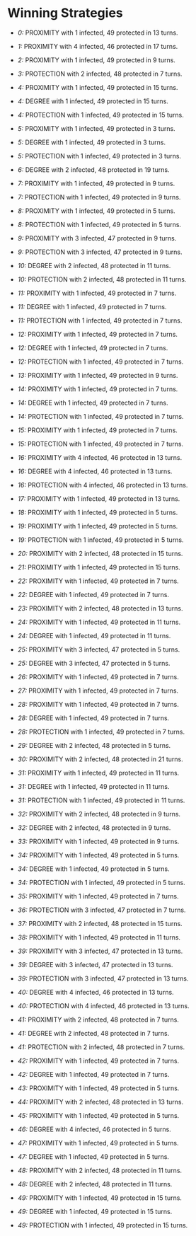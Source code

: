 # Winning Strategies

* _0:_ PROXIMITY with 1 infected, 49 protected in 13 turns.


* _1:_ PROXIMITY with 4 infected, 46 protected in 17 turns.


* _2:_ PROXIMITY with 1 infected, 49 protected in 9 turns.


* _3:_ PROTECTION with 2 infected, 48 protected in 7 turns.


* _4:_ PROXIMITY with 1 infected, 49 protected in 15 turns.


* _4:_ DEGREE with 1 infected, 49 protected in 15 turns.


* _4:_ PROTECTION with 1 infected, 49 protected in 15 turns.


* _5:_ PROXIMITY with 1 infected, 49 protected in 3 turns.


* _5:_ DEGREE with 1 infected, 49 protected in 3 turns.


* _5:_ PROTECTION with 1 infected, 49 protected in 3 turns.


* _6:_ DEGREE with 2 infected, 48 protected in 19 turns.


* _7:_ PROXIMITY with 1 infected, 49 protected in 9 turns.


* _7:_ PROTECTION with 1 infected, 49 protected in 9 turns.


* _8:_ PROXIMITY with 1 infected, 49 protected in 5 turns.


* _8:_ PROTECTION with 1 infected, 49 protected in 5 turns.


* _9:_ PROXIMITY with 3 infected, 47 protected in 9 turns.


* _9:_ PROTECTION with 3 infected, 47 protected in 9 turns.


* _10:_ DEGREE with 2 infected, 48 protected in 11 turns.


* _10:_ PROTECTION with 2 infected, 48 protected in 11 turns.


* _11:_ PROXIMITY with 1 infected, 49 protected in 7 turns.


* _11:_ DEGREE with 1 infected, 49 protected in 7 turns.


* _11:_ PROTECTION with 1 infected, 49 protected in 7 turns.


* _12:_ PROXIMITY with 1 infected, 49 protected in 7 turns.


* _12:_ DEGREE with 1 infected, 49 protected in 7 turns.


* _12:_ PROTECTION with 1 infected, 49 protected in 7 turns.


* _13:_ PROXIMITY with 1 infected, 49 protected in 9 turns.


* _14:_ PROXIMITY with 1 infected, 49 protected in 7 turns.


* _14:_ DEGREE with 1 infected, 49 protected in 7 turns.


* _14:_ PROTECTION with 1 infected, 49 protected in 7 turns.


* _15:_ PROXIMITY with 1 infected, 49 protected in 7 turns.


* _15:_ PROTECTION with 1 infected, 49 protected in 7 turns.


* _16:_ PROXIMITY with 4 infected, 46 protected in 13 turns.


* _16:_ DEGREE with 4 infected, 46 protected in 13 turns.


* _16:_ PROTECTION with 4 infected, 46 protected in 13 turns.


* _17:_ PROXIMITY with 1 infected, 49 protected in 13 turns.


* _18:_ PROXIMITY with 1 infected, 49 protected in 5 turns.


* _19:_ PROXIMITY with 1 infected, 49 protected in 5 turns.


* _19:_ PROTECTION with 1 infected, 49 protected in 5 turns.


* _20:_ PROXIMITY with 2 infected, 48 protected in 15 turns.


* _21:_ PROXIMITY with 1 infected, 49 protected in 15 turns.


* _22:_ PROXIMITY with 1 infected, 49 protected in 7 turns.


* _22:_ DEGREE with 1 infected, 49 protected in 7 turns.


* _23:_ PROXIMITY with 2 infected, 48 protected in 13 turns.


* _24:_ PROXIMITY with 1 infected, 49 protected in 11 turns.


* _24:_ DEGREE with 1 infected, 49 protected in 11 turns.


* _25:_ PROXIMITY with 3 infected, 47 protected in 5 turns.


* _25:_ DEGREE with 3 infected, 47 protected in 5 turns.


* _26:_ PROXIMITY with 1 infected, 49 protected in 7 turns.


* _27:_ PROXIMITY with 1 infected, 49 protected in 7 turns.


* _28:_ PROXIMITY with 1 infected, 49 protected in 7 turns.


* _28:_ DEGREE with 1 infected, 49 protected in 7 turns.


* _28:_ PROTECTION with 1 infected, 49 protected in 7 turns.


* _29:_ DEGREE with 2 infected, 48 protected in 5 turns.


* _30:_ PROXIMITY with 2 infected, 48 protected in 21 turns.


* _31:_ PROXIMITY with 1 infected, 49 protected in 11 turns.


* _31:_ DEGREE with 1 infected, 49 protected in 11 turns.


* _31:_ PROTECTION with 1 infected, 49 protected in 11 turns.


* _32:_ PROXIMITY with 2 infected, 48 protected in 9 turns.


* _32:_ DEGREE with 2 infected, 48 protected in 9 turns.


* _33:_ PROXIMITY with 1 infected, 49 protected in 9 turns.


* _34:_ PROXIMITY with 1 infected, 49 protected in 5 turns.


* _34:_ DEGREE with 1 infected, 49 protected in 5 turns.


* _34:_ PROTECTION with 1 infected, 49 protected in 5 turns.


* _35:_ PROXIMITY with 1 infected, 49 protected in 7 turns.


* _36:_ PROTECTION with 3 infected, 47 protected in 7 turns.


* _37:_ PROXIMITY with 2 infected, 48 protected in 15 turns.


* _38:_ PROXIMITY with 1 infected, 49 protected in 11 turns.


* _39:_ PROXIMITY with 3 infected, 47 protected in 13 turns.


* _39:_ DEGREE with 3 infected, 47 protected in 13 turns.


* _39:_ PROTECTION with 3 infected, 47 protected in 13 turns.


* _40:_ DEGREE with 4 infected, 46 protected in 13 turns.


* _40:_ PROTECTION with 4 infected, 46 protected in 13 turns.


* _41:_ PROXIMITY with 2 infected, 48 protected in 7 turns.


* _41:_ DEGREE with 2 infected, 48 protected in 7 turns.


* _41:_ PROTECTION with 2 infected, 48 protected in 7 turns.


* _42:_ PROXIMITY with 1 infected, 49 protected in 7 turns.


* _42:_ DEGREE with 1 infected, 49 protected in 7 turns.


* _43:_ PROXIMITY with 1 infected, 49 protected in 5 turns.


* _44:_ PROXIMITY with 2 infected, 48 protected in 13 turns.


* _45:_ PROXIMITY with 1 infected, 49 protected in 5 turns.


* _46:_ DEGREE with 4 infected, 46 protected in 5 turns.


* _47:_ PROXIMITY with 1 infected, 49 protected in 5 turns.


* _47:_ DEGREE with 1 infected, 49 protected in 5 turns.


* _48:_ PROXIMITY with 2 infected, 48 protected in 11 turns.


* _48:_ DEGREE with 2 infected, 48 protected in 11 turns.


* _49:_ PROXIMITY with 1 infected, 49 protected in 15 turns.


* _49:_ DEGREE with 1 infected, 49 protected in 15 turns.


* _49:_ PROTECTION with 1 infected, 49 protected in 15 turns.


